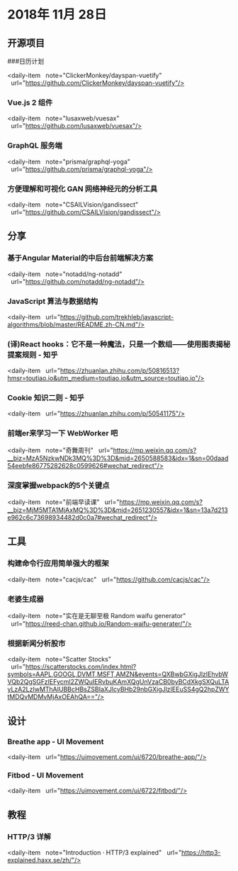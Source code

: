 # 2018年 11月 28日

## 开源项目

###日历计划

<daily-item
  note="ClickerMonkey/dayspan-vuetify"
  url="https://github.com/ClickerMonkey/dayspan-vuetify"/>

### Vue.js 2 组件

<daily-item
  note="lusaxweb/vuesax"
  url="https://github.com/lusaxweb/vuesax"/>

### GraphQL 服务端

<daily-item
  note="prisma/graphql-yoga"
  url="https://github.com/prisma/graphql-yoga"/>

### 方便理解和可视化 GAN 网络神经元的分析工具

<daily-item
  note="CSAILVision/gandissect"
  url="https://github.com/CSAILVision/gandissect"/>

## 分享

### 基于Angular Material的中后台前端解决方案

<daily-item
  note="notadd/ng-notadd"
  url="https://github.com/notadd/ng-notadd"/>

### JavaScript 算法与数据结构

<daily-item
  url="https://github.com/trekhleb/javascript-algorithms/blob/master/README.zh-CN.md"/>

### (译)React hooks：它不是一种魔法，只是一个数组——使用图表揭秘提案规则 - 知乎

<daily-item
  url="https://zhuanlan.zhihu.com/p/50816513?hmsr=toutiao.io&utm_medium=toutiao.io&utm_source=toutiao.io"/>

### Cookie 知识二则 - 知乎

<daily-item
  url="https://zhuanlan.zhihu.com/p/50541175"/>

### 前端er来学习一下 WebWorker 吧

<daily-item
  note="奇舞周刊"
  url="https://mp.weixin.qq.com/s?__biz=MzA5NzkwNDk3MQ%3D%3D&mid=2650588583&idx=1&sn=00daad54eebfe86775282628c0599626#wechat_redirect"/>

### 深度掌握webpack的5个关键点

<daily-item
  note="前端早读课"
  url="https://mp.weixin.qq.com/s?__biz=MjM5MTA1MjAxMQ%3D%3D&mid=2651230557&idx=1&sn=13a7d213e962c6c73698934482d0c0a7#wechat_redirect"/>

## 工具

### 构建命令行应用简单强大的框架

<daily-item
  note="cacjs/cac"
  url="https://github.com/cacjs/cac"/>

### 老婆生成器

<daily-item
  note="实在是无聊至极 Random waifu generator"
  url="https://reed-chan.github.io/Random-waifu-generater/"/>

### 根据新闻分析股市

<daily-item
  note="Scatter Stocks"
  url="https://scatterstocks.com/index.html?symbols=AAPL,GOOGL,DVMT,MSFT,AMZN&events=QXBwbGXigJlzIEhvbWVQb2QgSGFzIEFycml2ZWQuIERvbuKAmXQgUnVzaCB0byBCdXkgSXQuLTAyLzA2LzIwMThAIUBBcHBsZSBIaXJlcyBHb29nbGXigJlzIEEuSS4gQ2hpZWYtMDQvMDMvMjAxOEAhQA=="/>

## 设计

### Breathe app - UI Movement

<daily-item
  url="https://uimovement.com/ui/6720/breathe-app/"/>

### Fitbod - UI Movement

<daily-item
  url="https://uimovement.com/ui/6722/fitbod/"/>

## 教程

### HTTP/3 详解

<daily-item
  note="Introduction · HTTP/3 explained"
  url="https://http3-explained.haxx.se/zh/"/>

<daily-footer/>